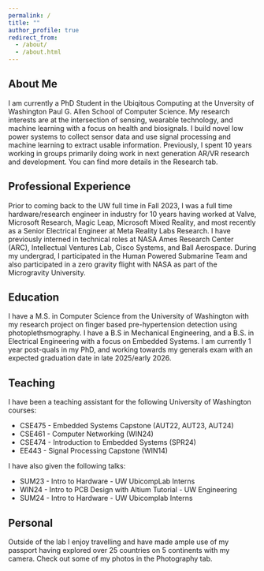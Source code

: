 ```yaml
---
permalink: /
title: ""
author_profile: true
redirect_from: 
  - /about/
  - /about.html
---
```


About Me
------
I am currently a PhD Student in the Ubiqitous Computing at the Unversity of Washington Paul G. Allen School of Computer Science. My research interests are at the intersection of sensing, wearable technology, and machine learning with a focus on health and biosignals. I build novel low power systems to collect sensor data and use signal processing and machine learning to extract usable information. Previously, I spent 10 years working in groups primarily doing work in next generation AR/VR research and development. You can find more details in the Research tab.

Professional Experience
------
Prior to coming back to the UW full time in Fall 2023, I was a full time hardware/research engineer in industry for 10 years having worked at Valve, Microsoft Research, Magic Leap, Microsoft Mixed Reality, and most recently as a Senior Electrical Engineer at Meta Reality Labs Research. I have previously interned in technical roles at NASA Ames Research Center (ARC), Intellectual Ventures Lab, Cisco Systems, and Ball Aerospace. During my undergrad, I participated in the Human Powered Submarine Team and also participated in a zero gravity flight with NASA as part of the Microgravity University.

Education
------
I have a M.S. in Computer Science from the University of Washington with my research project on finger based pre-hypertension detection using photoplethsmography. I have a B.S in Mechanical Engineering, and a B.S. in Electrical Engineering with a focus on Embedded Systems. I am currently 1 year post-quals in my PhD, and working towards my generals exam with an expected graduation date in late 2025/early 2026.

Teaching
------
I have been a teaching assistant for the following University of Washington courses:
* CSE475 - Embedded Systems Capstone (AUT22, AUT23, AUT24)
* CSE461 - Computer Networking (WIN24)
* CSE474 - Introduction to Embedded Systems (SPR24)
* EE443  - Signal Processing Capstone (WIN14)

I have also given the following talks:
* SUM23 - Intro to Hardware - UW UbicompLab Interns
* WIN24 - Intro to PCB Design with Altium Tutorial - UW Engineering
* SUM24 - Intro to Hardware - UW Ubicomplab Interns

Personal
------
Outside of the lab I enjoy travelling and have made ample use of my passport having explored over 25 countries on 5 continents with my camera. Check out some of my photos in the Photography tab.